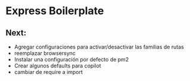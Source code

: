 # Express Boilerplate

## Next:

- Agregar configuraciones para activar/desactivar las familias de rutas
- reemplazar browsersync
- Instalar una configuración por defecto de pm2
- Crear algunos defaults para copilot
- cambiar de require a import

